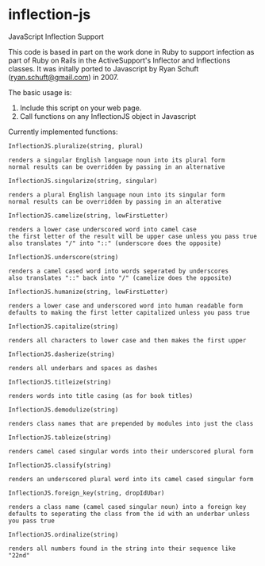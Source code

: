 inflection-js
=============

JavaScript Inflection Support

This code is based in part on the work done in Ruby to support
infection as part of Ruby on Rails in the ActiveSupport's Inflector
and Inflections classes.  It was initally ported to Javascript by
Ryan Schuft (ryan.schuft@gmail.com) in 2007.

The basic usage is:
  1. Include this script on your web page.
  2. Call functions on any InflectionJS object in Javascript

Currently implemented functions:

  `InflectionJS.pluralize(string, plural)`

    renders a singular English language noun into its plural form
    normal results can be overridden by passing in an alternative


  `InflectionJS.singularize(string, singular)`

    renders a plural English language noun into its singular form
    normal results can be overridden by passing in an alterative


  `InflectionJS.camelize(string, lowFirstLetter)`

    renders a lower case underscored word into camel case
    the first letter of the result will be upper case unless you pass true
    also translates "/" into "::" (underscore does the opposite)


  `InflectionJS.underscore(string)`

    renders a camel cased word into words seperated by underscores
    also translates "::" back into "/" (camelize does the opposite)


  `InflectionJS.humanize(string, lowFirstLetter)`

    renders a lower case and underscored word into human readable form
    defaults to making the first letter capitalized unless you pass true


  `InflectionJS.capitalize(string)`

    renders all characters to lower case and then makes the first upper


  `InflectionJS.dasherize(string)`

    renders all underbars and spaces as dashes


  `InflectionJS.titleize(string)`

    renders words into title casing (as for book titles)


  `InflectionJS.demodulize(string)`

    renders class names that are prepended by modules into just the class


  `InflectionJS.tableize(string)`

    renders camel cased singular words into their underscored plural form


  `InflectionJS.classify(string)`

    renders an underscored plural word into its camel cased singular form


  `InflectionJS.foreign_key(string, dropIdUbar)`

    renders a class name (camel cased singular noun) into a foreign key
    defaults to seperating the class from the id with an underbar unless
    you pass true


  `InflectionJS.ordinalize(string)`

    renders all numbers found in the string into their sequence like "22nd"
